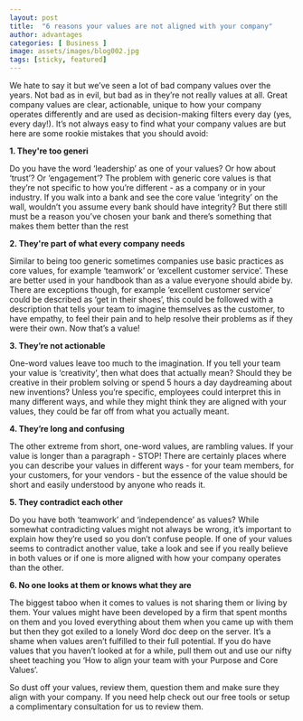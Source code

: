 ```yaml
---
layout: post
title:  "6 reasons your values are not aligned with your company"
author: advantages
categories: [ Business ]
image: assets/images/blog002.jpg
tags: [sticky, featured]
---
```


We hate to say it but we’ve seen a lot of bad company values over the years. Not bad as in evil, but bad as in they’re not really values at all. Great company values are clear, actionable, unique to how your company operates differently and are used as decision-making filters every day (yes, every day!). It’s not always easy to find what your company values are but here are some rookie mistakes that you should avoid:

**1. They're too generi**

Do you have the word ‘leadership’ as one of your values? Or how about ‘trust’? Or ‘engagement’? The problem with generic core values is that they’re not specific to how you’re different - as a company or in your industry. If you walk into a bank and see the core value ‘integrity’ on the wall, wouldn’t you assume every bank should have integrity? But there still must be a reason you’ve chosen your bank and there’s something that makes them better than the rest
 

**2. They're part of what every company needs**

Similar to being too generic sometimes companies use basic practices as core values, for example ‘teamwork’ or ‘excellent customer service’. These are better used in your handbook than as a value everyone should abide by. There are exceptions though, for example ‘excellent customer service’ could be described as ‘get in their shoes’, this could be followed with a description that tells your team to imagine themselves as the customer, to have empathy, to feel their pain and to help resolve their problems as if they were their own. Now that’s a value!


**3. They’re not actionable**

One-word values leave too much to the imagination. If you tell your team your value is ‘creativity’, then what does that actually mean? Should they be creative in their problem solving or spend 5 hours a day daydreaming about new inventions? Unless you’re specific, employees could interpret this in many different ways, and while they might think they are aligned with your values, they could be far off from what you actually meant.


**4. They’re long and confusing**

The other extreme from short, one-word values, are rambling values. If your value is longer than a paragraph - STOP! There are certainly places where you can describe your values in different ways - for your team members, for your customers, for your vendors - but the essence of the value should be short and easily understood by anyone who reads it.


**5. They contradict each other**

Do you have both ‘teamwork’ and ‘independence’ as values? While somewhat contradicting values might not always be wrong, it’s important to explain how they’re used so you don’t confuse people. If one of your values seems to contradict another value, take a look and see if you really believe in both values or if one is more aligned with how your company operates than the other.


**6. No one looks at them or knows what they are**

The biggest taboo when it comes to values is not sharing them or living by them. Your values might have been developed by a firm that spent months on them and you loved everything about them when you came up with them but then they got exiled to a lonely Word doc deep on the server. It’s a shame when values aren’t fulfilled to their full potential. If you do have values that you haven’t looked at for a while, pull them out and use our nifty sheet teaching you ‘How to align your team with your Purpose and Core Values’.  


So dust off your values, review them, question them and make sure they align with your company. If you need help check out our free tools or setup a complimentary consultation for us to review them.